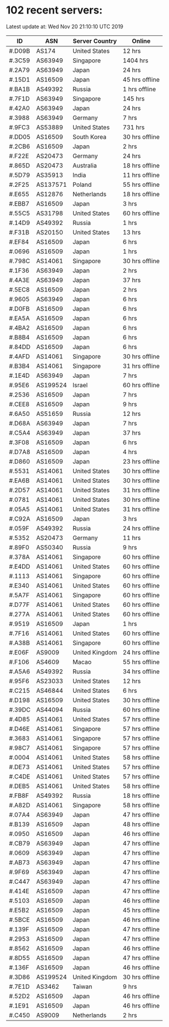 # 102 recent servers:

Latest update at: Wed Nov 20 21:10:10 UTC 2019

| ID | ASN | Server Country | Online |
| -- | --- | -------------- | ------ |
| #.D09B | AS174 | United States | 12 hrs |
| #.3C59 | AS63949 | Singapore | 1404 hrs |
| #.2A79 | AS63949 | Japan | 24 hrs |
| #.15D1 | AS16509 | Japan | 45 hrs offline |
| #.BA1B | AS49392 | Russia | 1 hrs offline |
| #.7F1D | AS63949 | Singapore | 145 hrs |
| #.42A0 | AS63949 | Japan | 24 hrs |
| #.3988 | AS63949 | Germany | 7 hrs |
| #.9FC3 | AS53889 | United States | 731 hrs |
| #.DD05 | AS16509 | South Korea | 30 hrs offline |
| #.2CB6 | AS16509 | Japan | 2 hrs |
| #.F22E | AS20473 | Germany | 24 hrs |
| #.865D | AS20473 | Australia | 18 hrs offline |
| #.5D79 | AS35913 | India | 11 hrs offline |
| #.2F25 | AS137571 | Poland | 55 hrs offline |
| #.E655 | AS12876 | Netherlands | 18 hrs offline |
| #.EBB7 | AS16509 | Japan | 3 hrs |
| #.55C5 | AS31798 | United States | 60 hrs offline |
| #.14D9 | AS49392 | Russia | 1 hrs |
| #.F31B | AS20150 | United States | 13 hrs |
| #.EF84 | AS16509 | Japan | 6 hrs |
| #.0696 | AS16509 | Japan | 1 hrs |
| #.798C | AS14061 | Singapore | 30 hrs offline |
| #.1F36 | AS63949 | Japan | 2 hrs |
| #.4A3E | AS63949 | Japan | 37 hrs |
| #.5EC8 | AS16509 | Japan | 2 hrs |
| #.9605 | AS63949 | Japan | 6 hrs |
| #.D0FB | AS16509 | Japan | 6 hrs |
| #.EA5A | AS16509 | Japan | 6 hrs |
| #.4BA2 | AS16509 | Japan | 6 hrs |
| #.B8B4 | AS16509 | Japan | 6 hrs |
| #.84DD | AS16509 | Japan | 6 hrs |
| #.4AFD | AS14061 | Singapore | 30 hrs offline |
| #.B3B4 | AS14061 | Singapore | 31 hrs offline |
| #.1E4D | AS63949 | Japan | 7 hrs |
| #.95E6 | AS199524 | Israel | 60 hrs offline |
| #.2536 | AS16509 | Japan | 7 hrs |
| #.CEE8 | AS16509 | Japan | 9 hrs |
| #.6A50 | AS51659 | Russia | 12 hrs |
| #.D68A | AS63949 | Japan | 7 hrs |
| #.C5A4 | AS63949 | Japan | 37 hrs |
| #.3F08 | AS16509 | Japan | 6 hrs |
| #.D7A8 | AS16509 | Japan | 4 hrs |
| #.D860 | AS16509 | Japan | 23 hrs offline |
| #.5531 | AS14061 | United States | 30 hrs offline |
| #.EA6B | AS14061 | United States | 30 hrs offline |
| #.2D57 | AS14061 | United States | 31 hrs offline |
| #.0781 | AS14061 | United States | 30 hrs offline |
| #.05A5 | AS14061 | United States | 31 hrs offline |
| #.C92A | AS16509 | Japan | 3 hrs |
| #.059F | AS49392 | Russia | 24 hrs offline |
| #.5352 | AS20473 | Germany | 11 hrs |
| #.89F0 | AS50340 | Russia | 9 hrs |
| #.378A | AS14061 | Singapore | 60 hrs offline |
| #.E4DD | AS14061 | United States | 60 hrs offline |
| #.1113 | AS14061 | Singapore | 60 hrs offline |
| #.E340 | AS14061 | United States | 60 hrs offline |
| #.5A7F | AS14061 | Singapore | 60 hrs offline |
| #.D77F | AS14061 | United States | 60 hrs offline |
| #.277A | AS14061 | United States | 60 hrs offline |
| #.9519 | AS16509 | Japan | 1 hrs |
| #.7F16 | AS14061 | United States | 60 hrs offline |
| #.A38B | AS14061 | Singapore | 60 hrs offline |
| #.E06F | AS9009 | United Kingdom | 24 hrs offline |
| #.F106 | AS4609 | Macao | 55 hrs offline |
| #.A5A6 | AS49392 | Russia | 34 hrs offline |
| #.95F6 | AS23033 | United States | 12 hrs |
| #.C215 | AS46844 | United States | 6 hrs |
| #.D198 | AS16509 | United States | 30 hrs offline |
| #.39DC | AS44094 | Russia | 60 hrs offline |
| #.4D85 | AS14061 | United States | 57 hrs offline |
| #.D46E | AS14061 | Singapore | 57 hrs offline |
| #.3683 | AS14061 | Singapore | 57 hrs offline |
| #.98C7 | AS14061 | Singapore | 57 hrs offline |
| #.0004 | AS14061 | United States | 58 hrs offline |
| #.DE73 | AS14061 | United States | 57 hrs offline |
| #.C4DE | AS14061 | United States | 57 hrs offline |
| #.DEB5 | AS14061 | United States | 58 hrs offline |
| #.FB8F | AS49392 | Russia | 18 hrs offline |
| #.A82D | AS14061 | Singapore | 58 hrs offline |
| #.07A4 | AS63949 | Japan | 47 hrs offline |
| #.B139 | AS16509 | Japan | 48 hrs offline |
| #.0950 | AS16509 | Japan | 46 hrs offline |
| #.CB79 | AS63949 | Japan | 47 hrs offline |
| #.0609 | AS63949 | Japan | 47 hrs offline |
| #.AB73 | AS63949 | Japan | 47 hrs offline |
| #.9F69 | AS63949 | Japan | 47 hrs offline |
| #.C447 | AS63949 | Japan | 47 hrs offline |
| #.414E | AS16509 | Japan | 47 hrs offline |
| #.5103 | AS16509 | Japan | 46 hrs offline |
| #.E5B2 | AS16509 | Japan | 45 hrs offline |
| #.5BCE | AS16509 | Japan | 46 hrs offline |
| #.139F | AS16509 | Japan | 47 hrs offline |
| #.2953 | AS16509 | Japan | 47 hrs offline |
| #.8562 | AS16509 | Japan | 46 hrs offline |
| #.8D55 | AS16509 | Japan | 47 hrs offline |
| #.136F | AS16509 | Japan | 46 hrs offline |
| #.3D86 | AS199524 | United Kingdom | 30 hrs offline |
| #.7E1D | AS3462 | Taiwan | 9 hrs |
| #.52D2 | AS16509 | Japan | 46 hrs offline |
| #.1E91 | AS16509 | Japan | 46 hrs offline |
| #.C450 | AS9009 | Netherlands | 2 hrs |

